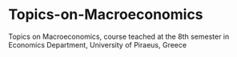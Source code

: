 # Topics-on-Macroeconomics
Topics on Macroeconomics, course teached at the 8th semester in Economics Department, University of Piraeus, Greece
